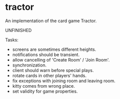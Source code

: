 tractor
=======

An implementation of the card game Tractor.

UNFINISHED

Tasks:
* screens are sometimes different heights.
* notifications should be transient.
* allow cancelling of 'Create Room' / 'Join Room'.
* synchronization.
* client should warn before special plays.
* rotate cards in other players' hands.
* fix exceptions with joining room and leaving room.
* kitty comes from wrong place.
* set validity for game properties.
